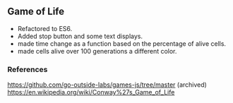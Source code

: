 ## Game of Life

- Refactored to ES6.
- Added stop button and some text displays.
- made time change as a function based on the percentage of alive cells.
- made cells alive over 100 generations a different color.

### References
https://github.com/go-outside-labs/games-js/tree/master (archived)
https://en.wikipedia.org/wiki/Conway%27s_Game_of_Life